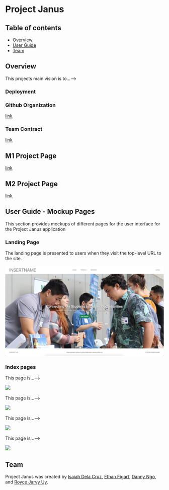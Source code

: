 # Project Janus

## Table of contents

* [Overview](#overview)
* [User Guide](#user-guide)
* [Team](#team)

## Overview

This projects main vision is to...-->

### Deployment

### Github Organization

[link](https://github.com/project-janus-3)

### Team Contract

[link](https://docs.google.com/document/d/1GqOg4DLsPoxIgjphTprqiRtj9g98ZINV9jkKbhVfkNo/edit?usp=sharing)

## M1 Project Page

[link](https://github.com/orgs/project-janus-3/projects/2)

## M2 Project Page

[link](https://github.com/orgs/project-janus-3/projects/6)

## User Guide - Mockup Pages

This section provides mockups of different pages for the user interface for the Project Janus application

### Landing Page

The landing page is presented to users when they visit the top-level URL to the site.

![](images/projectjanus-landing-mockup.png)

### Index pages

This page is...-->

![](images/profiles-page.png)

This page is...-->

![](images/projects-page.png)

This page is...-->

![](images/interests-page.png)

This page is...-->

![](images/interests-page.png)


## Team

Project Janus was created by [Isaiah Dela Cruz](https://isaiahdelacruz.github.io/), [Ethan Figart](https://efigart.github.io/), [Danny Ngo](https://danny-ngo-2005.github.io/), and [Royce Jarvy Uy](https://royce-jarvy.github.io/).
